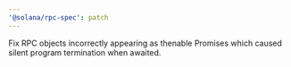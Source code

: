 ```yaml
---
'@solana/rpc-spec': patch
---
```


Fix RPC objects incorrectly appearing as thenable Promises which caused silent program termination when awaited.
